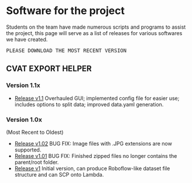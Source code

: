 # Software for the project

Students on the team have made numerous scripts and programs to assist the project, this page will serve as a list of releases for various softwares we have created.

<pre>
PLEASE DOWNLOAD THE MOST RECENT VERSION
</pre>

## CVAT EXPORT HELPER

### Version 1.1x 
- [Release v1.1](../../dist/CVAT-Export-Helper-v1.1.zip) Overhauled GUI; implemented config file for easier use; includes options to split data; improved data.yaml generation.

### Version 1.0x 
(Most Recent to Oldest)
- [Release v1.02](../../dist/CVAT-Export-Helper-v1.02.zip) BUG FIX: Image files with .JPG extensions are now supported.
- [Release v1.01](../../dist/CVAT-Export-Helper-v1.01.zip) BUG FIX: Finished zipped files no longer contains the parent/root folder. 
- [Release v1](../../dist/CVAT-Export-Helper-v1.zip) Initial version, can produce Roboflow-like dataset file structure and can SCP onto Lambda.


